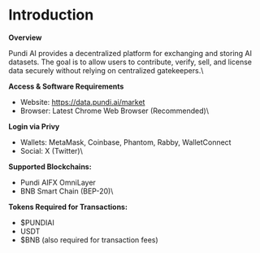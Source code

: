 # Introduction

**Overview**

Pundi AI provides a decentralized platform for exchanging and storing AI datasets. The goal is to allow users to contribute, verify, sell, and license data securely without relying on centralized gatekeepers.\


**Access & Software Requirements**

* Website: https://data.pundi.ai/market
* Browser: Latest Chrome Web Browser (Recommended)\


**Login via Privy**

* Wallets: MetaMask, Coinbase, Phantom, Rabby, WalletConnect
* Social: X (Twitter)\


**Supported Blockchains:**

* Pundi AIFX OmniLayer
* BNB Smart Chain (BEP-20)\


**Tokens Required for Transactions:**

* $PUNDIAI
* USDT
* $BNB (also required for transaction fees)
